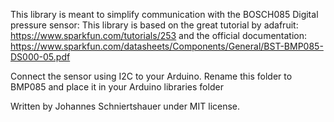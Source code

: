 This library is meant to simplify communication with the BOSCH085 Digital pressure sensor:
This library is based on the great tutorial by adafruit: https://www.sparkfun.com/tutorials/253 and
the official documentation: https://www.sparkfun.com/datasheets/Components/General/BST-BMP085-DS000-05.pdf


Connect the sensor using I2C to your Arduino. Rename this folder to BMP085 and place it in your Arduino libraries folder


Written by Johannes Schniertshauer under MIT license.



